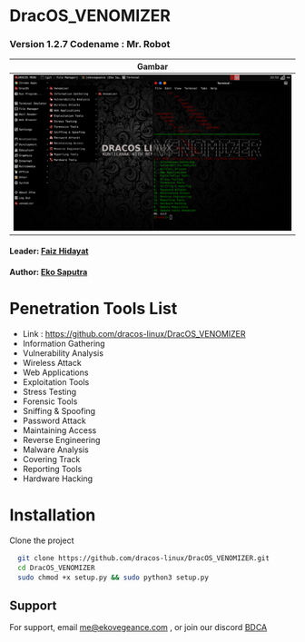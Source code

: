 # DracOS_VENOMIZER

### Version 1.2.7 Codename : Mr. Robot

| Gambar                                                                      |
| --------------------------------------------------------------------------- |
| ![](https://github.com/dracos-linux/DracOS_VENOMIZER/blob/main/img/vnm.png) |

#### Leader: [Faiz Hidayat](https://github.com/faizH3)

#### Author: [Eko Saputra](https://github.com/ekovegeance)

# Penetration Tools List

- Link : https://github.com/dracos-linux/DracOS_VENOMIZER
- Information Gathering
- Vulnerability Analysis
- Wireless Attack
- Web Applications
- Exploitation Tools
- Stress Testing
- Forensic Tools
- Sniffing & Spoofing
- Password Attack
- Maintaining Access
- Reverse Engineering
- Malware Analysis
- Covering Track
- Reporting Tools
- Hardware Hacking

# Installation

Clone the project

```bash
  git clone https://github.com/dracos-linux/DracOS_VENOMIZER.git
  cd DracOS_VENOMIZER
  sudo chmod +x setup.py && sudo python3 setup.py
```

## Support

For support, email me@ekovegeance.com , or join our discord [BDCA](https://discord.gg/tCVcsqFMJN)


